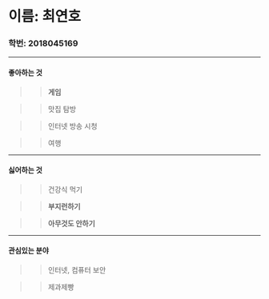 # 이름: 최연호
### 학번: 2018045169
***

#### 좋아하는 것
>   >**게임**

>   >맛집 탐방

>   >인터넷 방송 시청

>   >여행
***

#### 싫어하는 것
>   >건강식 먹기

>   >**부지런하기**

>   >**아무것도 안하기**
***

#### 관심있는 분야
>   >인터넷, 컴퓨터 보안

>   >제과제빵
